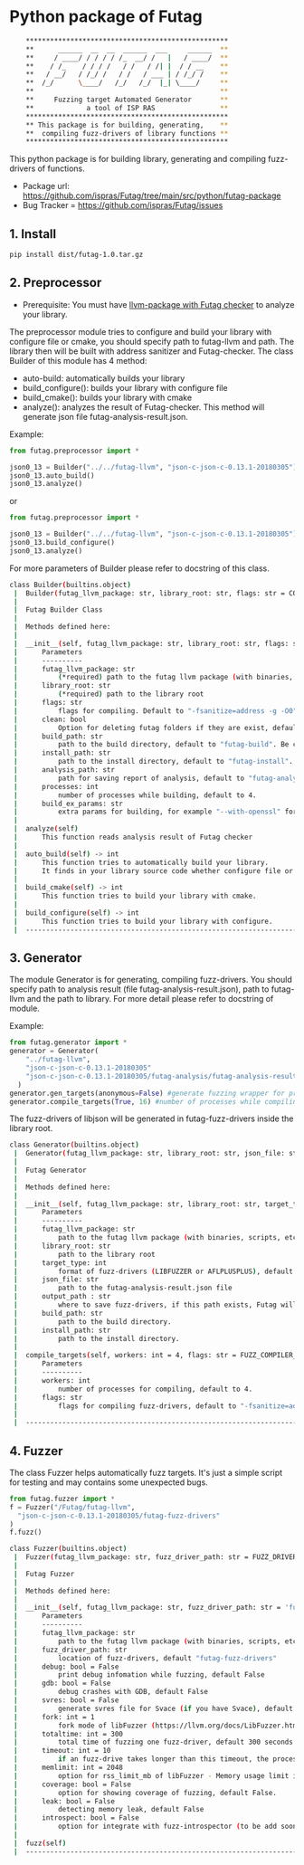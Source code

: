 # Python package of Futag
```bash
    **************************************************
    **      ______  __  __  ______  ___     ______  **
    **     / ____/ / / / / /_  __/ /   |   / ____/  **
    **    / /_    / / / /   / /   / /| |  / / __    **
    **   / __/   / /_/ /   / /   / ___ | / /_/ /    **
    **  /_/      \____/   /_/   /_/  |_| \____/     **
    **                                              **
    **     Fuzzing target Automated Generator       **
    **             a tool of ISP RAS                **
    **************************************************
    ** This package is for building, generating,    **
    **  compiling fuzz-drivers of library functions **
    **************************************************
```
This python package is for building library, generating and compiling fuzz-drivers of functions.
* Package url: https://github.com/ispras/Futag/tree/main/src/python/futag-package
* Bug Tracker = https://github.com/ispras/Futag/issues
## 1. Install

```bash 
pip install dist/futag-1.0.tar.gz
```

## 2. Preprocessor
* Prerequisite: You must have [llvm-package with Futag checker](https://github.com/ispras/Futag/blob/main/README.en.md#22-build-and-install) to analyze your library.

The preprocessor module tries to configure and build your library with configure file or cmake, you should specify path to futag-llvm and path. The library then will be built with address sanitizer and Futag-checker. The class Builder of this module has 4 method:
- auto-build: automatically builds your library
- build_configure(): builds your library with configure file
- build_cmake(): builds your library with cmake
- analyze(): analyzes the result of Futag-checker. This method will generate json file futag-analysis-result.json.

Example:
```python
from futag.preprocessor import *

json0_13 = Builder("../../futag-llvm", "json-c-json-c-0.13.1-20180305")
json0_13.auto_build()
json0_13.analyze()
```
or
```python
from futag.preprocessor import *

json0_13 = Builder("../../futag-llvm", "json-c-json-c-0.13.1-20180305")
json0_13.build_configure()
json0_13.analyze()
```

For more parameters of Builder please refer to docstring of this class.
```bash
class Builder(builtins.object)
 |  Builder(futag_llvm_package: str, library_root: str, flags: str = COMPILER_FLAGS, clean: bool = False, build_path: str = BUILD_PATH, install_path: str = INSTALL_PATH, analysis_path: str = ANALYSIS_PATH, processes: int = 4, build_ex_params= BUILD_EX_PARAMS)
 |  
 |  Futag Builder Class
 |  
 |  Methods defined here:
 |  
 |  __init__(self, futag_llvm_package: str, library_root: str, flags: str = COMPILER_FLAGS, clean: bool = False, build_path: str = BUILD_PATH, install_path: str = INSTALL_PATH, analysis_path: str = ANALYSIS_PATH, processes: int = 4, build_ex_params= BUILD_EX_PARAMS)
 |      Parameters
 |      ----------
 |      futag_llvm_package: str
 |          (*required) path to the futag llvm package (with binaries, scripts, etc)
 |      library_root: str
 |          (*required) path to the library root
 |      flags: str
 |          flags for compiling. Default to "-fsanitize=address -g -O0"
 |      clean: bool
 |          Option for deleting futag folders if they are exist, default to False (futag-build, futag-install, futag-analysis). 
 |      build_path: str
 |          path to the build directory, default to "futag-build". Be careful, this directory will be deleted and create again if clean set to True.
 |      install_path: str
 |          path to the install directory, default to "futag-install". Be careful, this directory will be deleted and create again if clean set to True.
 |      analysis_path: str
 |          path for saving report of analysis, default to "futag-analysis". Be careful, this directory will be deleted and create again if clean set to True.
 |      processes: int
 |          number of processes while building, default to 4.
 |      build_ex_params: str
 |          extra params for building, for example "--with-openssl" for building curl
 |  
 |  analyze(self)
 |      This function reads analysis result of Futag checker
 |  
 |  auto_build(self) -> int
 |      This function tries to automatically build your library.
 |      It finds in your library source code whether configure file or CMakeList.txt file exists.
 |  
 |  build_cmake(self) -> int
 |      This function tries to build your library with cmake.
 |  
 |  build_configure(self) -> int
 |      This function tries to build your library with configure.
 |  ----------------------------------------------------------------------
```

## 3. Generator
The module Generator is for generating, compiling fuzz-drivers. You should specify path to analysis result (file futag-analysis-result.json), path to futag-llvm and the path to library. For more detail please refer to docstring of module.

Example:
```python
from futag.generator import * 
generator = Generator(
    "../futag-llvm",
    "json-c-json-c-0.13.1-20180305" 
    "json-c-json-c-0.13.1-20180305/futag-analysis/futag-analysis-result.json", 
  )
generator.gen_targets(anonymous=False) #generate fuzzing wrapper for private function
generator.compile_targets(True, 16) #number of processes while compiling
```
The fuzz-drivers of libjson will be generated in futag-fuzz-drivers inside the library root.

```bash
class Generator(builtins.object)
 |  Generator(futag_llvm_package: str, library_root: str, json_file: str = 'futag-analysis/futag-analysis-result.json', output_path='futag-fuzz-drivers', build_path='futag-build', install_path='futag-install')
 |  
 |  Futag Generator
 |  
 |  Methods defined here:
 |  
 |  __init__(self, futag_llvm_package: str, library_root: str, target_type: int = LIBFUZZER, json_file: str = ANALYSIS_FILE_PATH, output_path=FUZZ_DRIVER_PATH, build_path=BUILD_PATH, install_path=INSTALL_PATH)
 |      Parameters
 |      ----------
 |      futag_llvm_package: str
 |          path to the futag llvm package (with binaries, scripts, etc)
 |      library_root: str
 |          path to the library root
 |      target_type: int
 |          format of fuzz-drivers (LIBFUZZER or AFLPLUSPLUS), default to LIBFUZZER 
 |      json_file: str
 |          path to the futag-analysis-result.json file
 |      output_path : str
 |          where to save fuzz-drivers, if this path exists, Futag will delete it and create new one, default "futag-fuzz-drivers"
 |      build_path: str
 |          path to the build directory.
 |      install_path: str
 |          path to the install directory.
 |  
 |  compile_targets(self, workers: int = 4, flags: str = FUZZ_COMPILER_FLAGS)
 |      Parameters
 |      ----------
 |      workers: int
 |          number of processes for compiling, default to 4.
 |      flags: str
 |          flags for compiling fuzz-drivers, default to "-fsanitize=address,fuzzer -g -O0".
 |  
 |  ----------------------------------------------------------------------
```

## 4. Fuzzer

The class Fuzzer helps automatically fuzz targets. It's just a simple script for testing and may contains some unexpected bugs.

```python
from futag.fuzzer import *
f = Fuzzer("/Futag/futag-llvm", 
  "json-c-json-c-0.13.1-20180305/futag-fuzz-drivers"
)
f.fuzz()
```

```bash
class Fuzzer(builtins.object)
 |  Fuzzer(futag_llvm_package: str, fuzz_driver_path: str = FUZZ_DRIVER_PATH, debug: bool = False, gdb: bool = False, svres: bool = False, fork: int = 1, totaltime: int = 300, timeout: int = 10, memlimit: int = 2048, coverage: bool = False, leak: bool = False, introspect: bool = False)
 |  
 |  Futag Fuzzer
 |  
 |  Methods defined here:
 |  
 |  __init__(self, futag_llvm_package: str, fuzz_driver_path: str = 'futag-fuzz-drivers', debug: bool = False, gdb: bool = False, svres: bool = False, fork: int = 1, totaltime: int = 300, timeout: int = 10, memlimit: int = 2048, coverage: bool = False, leak: bool = False, introspect: bool = False)
 |      Parameters
 |      ----------
 |      futag_llvm_package: str
 |          path to the futag llvm package (with binaries, scripts, etc)
 |      fuzz_driver_path: str
 |          location of fuzz-drivers, default "futag-fuzz-drivers"
 |      debug: bool = False
 |          print debug infomation while fuzzing, default False
 |      gdb: bool = False
 |          debug crashes with GDB, default False
 |      svres: bool = False
 |          generate svres file for Svace (if you have Svace), default False
 |      fork: int = 1
 |          fork mode of libFuzzer (https://llvm.org/docs/LibFuzzer.html#fork-mode), default 1 - no fork mode
 |      totaltime: int = 300
 |          total time of fuzzing one fuzz-driver, default 300 seconds
 |      timeout: int = 10
 |          if an fuzz-drive takes longer than this timeout, the process is treated as a failure case, default 10 seconds
 |      memlimit: int = 2048
 |          option for rss_limit_mb of libFuzzer - Memory usage limit in Mb, default 2048 Mb, Use 0 to disable the limit.
 |      coverage: bool = False
 |          option for showing coverage of fuzzing, default False.
 |      leak: bool = False
 |          detecting memory leak, default False
 |      introspect: bool = False
 |          option for integrate with fuzz-introspector (to be add soon).
 |  
 |  fuzz(self)
 |  ----------------------------------------------------------------------
```